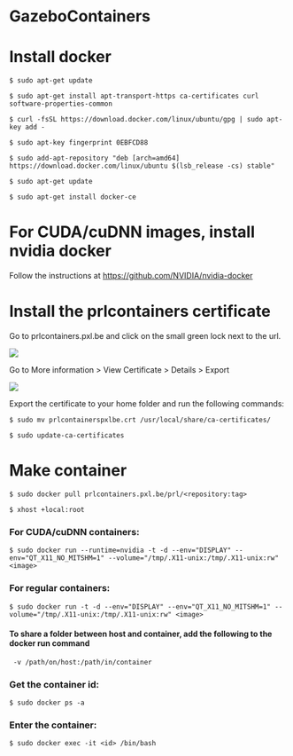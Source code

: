 # GazeboContainers
# Install docker
```
$ sudo apt-get update
```
```
$ sudo apt-get install apt-transport-https ca-certificates curl software-properties-common
```
```
$ curl -fsSL https://download.docker.com/linux/ubuntu/gpg | sudo apt-key add -
```
```
$ sudo apt-key fingerprint 0EBFCD88
```
```
$ sudo add-apt-repository "deb [arch=amd64] https://download.docker.com/linux/ubuntu $(lsb_release -cs) stable"
 ``` 
 ```
$ sudo apt-get update
```
```
$ sudo apt-get install docker-ce
```


# For CUDA/cuDNN images, install nvidia docker

Follow the instructions at https://github.com/NVIDIA/nvidia-docker



# Install the prlcontainers certificate
Go to prlcontainers.pxl.be and click on the small green lock next to the url.

![](https://i.imgur.com/CxgmJCa.png)

Go to More information > View Certificate > Details > Export

![](https://i.imgur.com/sWf0BfI.png)

Export the certificate to your home folder and run the following commands:
```
$ sudo mv prlcontainerspxlbe.crt /usr/local/share/ca-certificates/
```
```
$ sudo update-ca-certificates
```

# Make container

```
$ sudo docker pull prlcontainers.pxl.be/prl/<repository:tag>
```
```
$ xhost +local:root
```

### For CUDA/cuDNN containers:
```
$ sudo docker run --runtime=nvidia -t -d --env="DISPLAY" --env="QT_X11_NO_MITSHM=1" --volume="/tmp/.X11-unix:/tmp/.X11-unix:rw" <image>
```
### For regular containers:
```
$ sudo docker run -t -d --env="DISPLAY" --env="QT_X11_NO_MITSHM=1" --volume="/tmp/.X11-unix:/tmp/.X11-unix:rw" <image>
```

#### To share a folder between host and container, add the following to the docker run command
```
 -v /path/on/host:/path/in/container
```
### Get the container id:
```
$ sudo docker ps -a
```
### Enter the container:
```
$ sudo docker exec -it <id> /bin/bash
```
